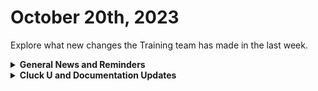 # October 20th, 2023

Explore what new changes the Training team has made in the last week.

<details>

<summary><strong>General News and Reminders</strong></summary>

* Game Tip for the Week: Super Mario Wonder came in at a 93 on Metacritic, followed by Spider-Man 2 hitting a 91 this week! What a time to be a gamer! If you haven't already, you should pick those up and enjoy the heck out of them! After you beat Detective Pikachu 2, of course...&#x20;
* Join us for our regularly scheduled Training:
  * Mondays: Rewst 101 @ 12pm EST + Rewst 104 @ 1:15pm EST
  * Tuesdays: Rewst 102 @ 12pm EST + Rewst 105 @ 1:15pm EST
  * Wednesdays: Rewst 103 @ 12pm EST + Rewst 106 @ 1:15pm EST
  * Thursdays: Cluck U Office Hours @ 11am EST
* Join us in our new [Cluck-U Discord channel](https://discord.com/channels/936789089703845988/1121465945295167588) if you have any questions, comments, or concerns!

</details>

<details>

<summary><strong>Cluck U and Documentation Updates</strong></summary>

**Cluck University**

* Shout out to everyone who joined our beta pilot for the 201 session! We got some incredible feedback!

**Documentation**

* [october-13th-2023-mail-tracking-error-handling-and-onsite-requests.md](../roc-open-mics/october-13th-2023-mail-tracking-error-handling-and-onsite-requests.md "mention") added
* [godaddy-integration-setup.md](../../documentation/integrations/dns/godaddy/godaddy-integration-setup.md "mention")and Actions & Endpoints added
* [synnex-integration-setup.md](../../documentation/integrations/licensing/synnex/synnex-integration-setup.md "mention")and Actions & Endpoints added
* [crowdstrike-integration-setup.md](../../documentation/integrations/security/crowdstrike/crowdstrike-integration-setup.md "mention")and Actions & Endpoints added
* [liongard-integration-setup.md](../../documentation/integrations/security/liongard/liongard-integration-setup.md "mention")and Actions & Endpoints added
* **Updates and Fixes:**&#x20;
  * Added Powershell Script to [ninjaone-integration-setup.md](../../documentation/integrations/rmm/ninjaone/ninjaone-integration-setup.md "mention")
  * Updated [organization-variables.md](../../documentation/user-management/organization-variables.md "mention")
  * Updated [microsoft-csp-integration-setup.md](../../documentation/integrations/cloud/microsoft-cloud-integration-bundle/microsoft-csp/microsoft-csp-integration-setup.md "mention")
  * Added Steps to the [halo-integration-setup.md](../../documentation/integrations/psa/halopsa/halo-integration-setup.md "mention")

</details>
